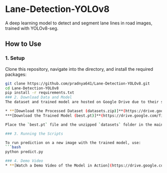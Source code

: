 # Lane-Detection-YOLOv8
A deep learning model to detect and segment lane lines in road images, trained with YOLOv8-seg.
## How to Use
### 1. Setup
Clone this repository, navigate into the directory, and install the required packages:
```bash
git clone https://github.com/pradnya641/Lane-Detection-YOLOv8.git
cd Lane-Detection-YOLOv8
pip install -r requirements.txt
### 2. Download Data and Model
The dataset and trained model are hosted on Google Drive due to their size.

* **[Download the Processed Dataset (datasets.zip)]**(https://drive.google.com/file/d/1qTNfFpL8GL9Pg3IQe9EGlRMnRGXheHwb/view?usp=sharing)
***[Download the Trained Model (best.pt)]**(https://drive.google.com/file/d/1gnr167hBNsfv18nKiTLZxRIX_ywPl5cb/view?usp=sharing)

Place the `best.pt` file and the unzipped `datasets` folder in the main project directory.

### 3. Running the Scripts

To run prediction on a new image with the trained model, use:
```bash
python predict.py

### 4. Demo Video
* **[Watch a Demo Video of the Model in Action](https://drive.google.com/file/d/1N0785btHrZKads1te5KC0S3H1hxYdbJC/view?usp=sharing)**
